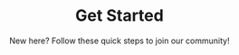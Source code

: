 ---
layout: get-started
title: Get Started
subtitle: "New here? Follow these quick steps to join our community!"
permalink: /get-started/

video:
  link: https://www.youtube.com/embed/t8-i8K8wFt8?rel=0&cc_load_policy=1
  title: Watch - Getting Started
  desc: In this video, Carmelo and Moran walk you through the structure of the course and help you get set up in the community.
  download-link: ../../videos/get-started.mp4
---